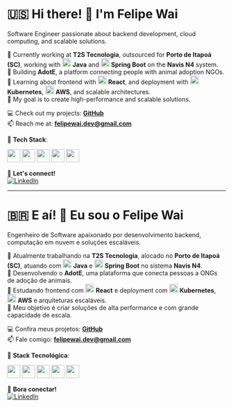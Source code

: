 
# 🇺🇸 Hi there! 👋 I'm Felipe Wai  

Software Engineer passionate about backend development, cloud computing, and scalable solutions.  

🚢 Currently working at **T2S Tecnologia**, outsourced for **Porto de Itapoá (SC)**, working with <img src="https://cdn.jsdelivr.net/gh/devicons/devicon/icons/java/java-original.svg" width="20"/> **Java** and <img src="https://cdn.jsdelivr.net/gh/devicons/devicon/icons/spring/spring-original.svg" width="20"/> **Spring Boot** on the **Navis N4** system.  
🔭 Building **AdotE**, a platform connecting people with animal adoption NGOs.  
🌱 Learning about frontend with <img src="https://cdn.jsdelivr.net/gh/devicons/devicon/icons/react/react-original.svg" width="20"/> **React**, and deployment with <img src="https://cdn.jsdelivr.net/gh/devicons/devicon/icons/kubernetes/kubernetes-plain.svg" width="20"/> **Kubernetes**, <img src="https://cdn.jsdelivr.net/npm/simple-icons@v11/icons/amazonaws.svg" width="20"/> **AWS**, and scalable architectures.  
🎯 My goal is to create high-performance and scalable solutions.  

💻 Check out my projects: **[GitHub](https://github.com/FelipeWai)**  
📫 Reach me at: **felipewai.dev@gmail.com**  

🚀 **Tech Stack**:  
<p align="left">
  <img src="https://cdn.jsdelivr.net/gh/devicons/devicon/icons/java/java-original.svg" width="30"/>
  <img src="https://cdn.jsdelivr.net/gh/devicons/devicon/icons/spring/spring-original.svg" width="30"/>
  <img src="https://cdn.jsdelivr.net/gh/devicons/devicon/icons/postgresql/postgresql-original.svg" width="30"/>
  <img src="https://cdn.jsdelivr.net/npm/simple-icons@v11/icons/amazonaws.svg" width="30"/>
  <img src="https://cdn.jsdelivr.net/gh/devicons/devicon/icons/docker/docker-original.svg" width="30"/>
</p>

📲 **Let's connect!**  
[![LinkedIn](https://img.shields.io/badge/LinkedIn-FelipeWai-blue?logo=linkedin)](https://www.linkedin.com/in/felipewai/)  

---

# 🇧🇷 E aí! 👋 Eu sou o Felipe Wai  

Engenheiro de Software apaixonado por desenvolvimento backend, computação em nuvem e soluções escaláveis.  

🚢 Atualmente trabalhando na **T2S Tecnologia**, alocado no **Porto de Itapoá (SC)**, atuando com <img src="https://cdn.jsdelivr.net/gh/devicons/devicon/icons/java/java-original.svg" width="20"/> **Java** e <img src="https://cdn.jsdelivr.net/gh/devicons/devicon/icons/spring/spring-original.svg" width="20"/> **Spring Boot** no sistema **Navis N4**.  
🔭 Desenvolvendo o **AdotE**, uma plataforma que conecta pessoas a ONGs de adoção de animais.  
🌱 Estudando frontend com <img src="https://cdn.jsdelivr.net/gh/devicons/devicon/icons/react/react-original.svg" width="20"/> **React** e deployment com <img src="https://cdn.jsdelivr.net/gh/devicons/devicon/icons/kubernetes/kubernetes-plain.svg" width="20"/> **Kubernetes**, <img src="https://cdn.jsdelivr.net/npm/simple-icons@v11/icons/amazonaws.svg" width="20"/> **AWS** e arquiteturas escaláveis.  
🎯 Meu objetivo é criar soluções de alta performance e com grande capacidade de escala.  

💻 Confira meus projetos: **[GitHub](https://github.com/FelipeWai)**  
📫 Fale comigo: **felipewai.dev@gmail.com**  

🚀 **Stack Tecnológica**:  
<p align="left">
  <img src="https://cdn.jsdelivr.net/gh/devicons/devicon/icons/java/java-original.svg" width="30"/>
  <img src="https://cdn.jsdelivr.net/gh/devicons/devicon/icons/spring/spring-original.svg" width="30"/>
  <img src="https://cdn.jsdelivr.net/gh/devicons/devicon/icons/postgresql/postgresql-original.svg" width="30"/>
  <img src="https://cdn.jsdelivr.net/npm/simple-icons@v11/icons/amazonaws.svg" width="30"/>
  <img src="https://cdn.jsdelivr.net/gh/devicons/devicon/icons/docker/docker-original.svg" width="30"/>
</p>

📲 **Bora conectar!**  
[![LinkedIn](https://img.shields.io/badge/LinkedIn-FelipeWai-blue?logo=linkedin)](https://www.linkedin.com/in/felipewai/)
